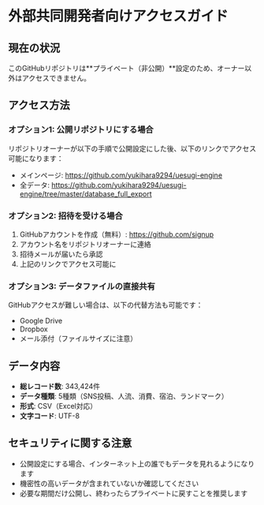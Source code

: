 # 外部共同開発者向けアクセスガイド

## 現在の状況
このGitHubリポジトリは**プライベート（非公開）**設定のため、オーナー以外はアクセスできません。

## アクセス方法

### オプション1: 公開リポジトリにする場合
リポジトリオーナーが以下の手順で公開設定にした後、以下のリンクでアクセス可能になります：
- メインページ: https://github.com/yukihara9294/uesugi-engine
- 全データ: https://github.com/yukihara9294/uesugi-engine/tree/master/database_full_export

### オプション2: 招待を受ける場合
1. GitHubアカウントを作成（無料）: https://github.com/signup
2. アカウント名をリポジトリオーナーに連絡
3. 招待メールが届いたら承認
4. 上記のリンクでアクセス可能に

### オプション3: データファイルの直接共有
GitHubアクセスが難しい場合は、以下の代替方法も可能です：
- Google Drive
- Dropbox
- メール添付（ファイルサイズに注意）

## データ内容
- **総レコード数**: 343,424件
- **データ種類**: 5種類（SNS投稿、人流、消費、宿泊、ランドマーク）
- **形式**: CSV（Excel対応）
- **文字コード**: UTF-8

## セキュリティに関する注意
- 公開設定にする場合、インターネット上の誰でもデータを見れるようになります
- 機密性の高いデータが含まれていないか確認してください
- 必要な期間だけ公開し、終わったらプライベートに戻すことを推奨します